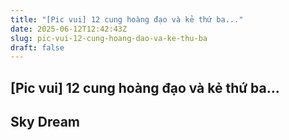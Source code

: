 ```yaml
---
title: "[Pic vui] 12 cung hoàng đạo và kẻ thứ ba..."
date: 2025-06-12T12:42:43Z
slug: pic-vui-12-cung-hoang-dao-va-ke-thu-ba
draft: false
---
```


## [Pic vui] 12 cung hoàng đạo và kẻ thứ ba...

## Sky Dream

